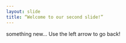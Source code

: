 ```yaml
---
layout: slide
title: “Welcome to our second slide!”
---
```

something new...
Use the left arrow to go back!
